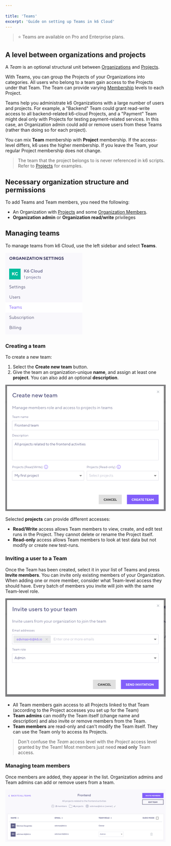 ```yaml
---

title: 'Teams'
excerpt: 'Guide on setting up Teams in k6 Cloud'
---
```


> ⭐️ Teams are available on Pro and Enterprise plans.

## A level between organizations and projects

A _Team_ is an optional structural unit between [Organizations](/cloud/project-and-team-management/organizations) and [Projects](/cloud/project-and-team-management/projects). 

With Teams, you can group the Projects of your Organizations into categories. 
All users who belong to a team gain access to the Projects under that Team. The Team can provide varying [Membership](/cloud/project-and-team-management/members) levels to each Project.

Teams help you administrate k6 Organizations with a large number of users and projects.
For example, a "Backend" Team could grant read-write access to all backend-related k6-cloud Projects,
and a "Payment" Team might deal only with Projects for testing payment-related services.
In this case, an Organization admin could add or remove users from these Teams (rather than doing so for each project).

You can mix **Team** membership with **Project** membership.
If the access-level differs, k6 uses the higher membership.
If you leave the Team, your regular Project membership does not change.

<Blockquote mod="note" title="You must still specify the projectID in cloud scripts.">

The team that the project belongs to is never referenced in k6 scripts.
Refer to [Projects](/cloud/project-and-team-management/projects) for examples.

</Blockquote>

## Necessary organization structure and permissions

To add Teams and Team members, you need the following:
- An Organization with [Projects](/cloud/project-and-team-management/projects) and some [Organization Members](/cloud/project-and-team-management).
- **Organization admin** or **Organization read/write** privileges 

## Managing teams

To manage teams from k6 Cloud, use the left sidebar and select **Teams**. 

![Team menu](images/05-Teams/teams-menu.png)

### Creating a team

To create a new team:
1. Select the **Create new team** button.
2. Give the team an organization-unique **name**, and assign at least one **project**. You can also add an optional **description**.

![Creating a new Team](images/05-Teams/create-team.png)

Selected **projects** can provide different accesses:

- **Read/Write** access allows Team members to view, create, and edit test runs in the Project. They cannot delete or rename the Project itself.
- **Read-only** access allows Team members to look at test data but not modify or create new test-runs.

### Inviting a user to a Team

Once the Team has been created, select it in your list of Teams and press **Invite members**.
You can invite only existing members of your Organization.
When adding one or more member, consider what Team-level access they should have. Every batch of members you invite will join with the same Team-level role.

![Inviting a new team member](images/05-Teams/invite-team-member.png)

- All Team members gain access to all Projects linked to that Team (according to the Project accesses you set up for the Team)
- **Team admins** can modify the Team itself (change name and description) and also invite or remove members from the Team.
- **Team members** are read-only and can't modify the Team itself. They can use the Team only to access its Projects.

<Blockquote mod="attention" title="">

Don't confuse the _Team_ access level with the _Project_ access level granted by the Team!
Most members just need **read only** Team access.

</Blockquote>

### Managing team members

Once members are added, they appear in the list.
Organization admins and Team admins can add or remove users from a team.

![Managing Team members in Team member listing](images/05-Teams/manage-team-members.png)
